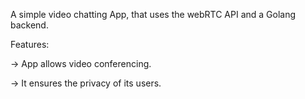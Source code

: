 A simple video chatting App, that uses the webRTC API and a Golang backend.


Features:

-> App allows video conferencing.

-> It ensures the privacy of its users.
